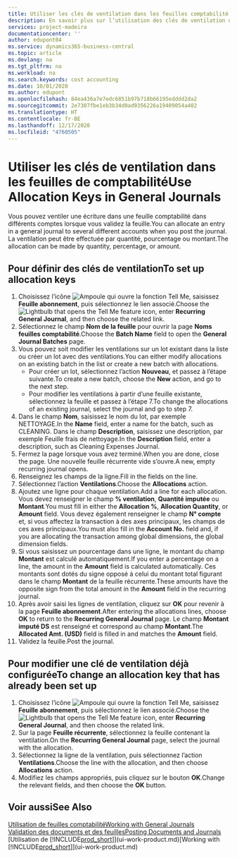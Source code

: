 ```yaml
---
title: Utiliser les clés de ventilation dans les feuilles comptabilité | Microsoft Docs
description: En savoir plus sur l’utilisation des clés de ventilation dans les feuilles.
services: project-madeira
documentationcenter: ''
author: edupont04
ms.service: dynamics365-business-central
ms.topic: article
ms.devlang: na
ms.tgt_pltfrm: na
ms.workload: na
ms.search.keywords: cost accounting
ms.date: 10/01/2020
ms.author: edupont
ms.openlocfilehash: 84ea436a7e7edc6851b97b718b66195edddd2da2
ms.sourcegitcommit: 2e7307fbe1eb3b34d0ad9356226a19409054a402
ms.translationtype: HT
ms.contentlocale: fr-BE
ms.lasthandoff: 12/17/2020
ms.locfileid: "4760505"
---
```

# <a name="use-allocation-keys-in-general-journals"></a><span data-ttu-id="433e1-103">Utiliser les clés de ventilation dans les feuilles de comptabilité</span><span class="sxs-lookup"><span data-stu-id="433e1-103">Use Allocation Keys in General Journals</span></span>
<span data-ttu-id="433e1-104">Vous pouvez ventiler une écriture dans une feuille comptabilité dans différents comptes lorsque vous validez la feuille.</span><span class="sxs-lookup"><span data-stu-id="433e1-104">You can allocate an entry in a general journal to several different accounts when you post the journal.</span></span> <span data-ttu-id="433e1-105">La ventilation peut être effectuée par quantité, pourcentage ou montant.</span><span class="sxs-lookup"><span data-stu-id="433e1-105">The allocation can be made by quantity, percentage, or amount.</span></span>

## <a name="to-set-up-allocation-keys"></a><span data-ttu-id="433e1-106">Pour définir des clés de ventilation</span><span class="sxs-lookup"><span data-stu-id="433e1-106">To set up allocation keys</span></span>
1. <span data-ttu-id="433e1-107">Choisissez l’icône ![Ampoule qui ouvre la fonction Tell Me](media/ui-search/search_small.png "Dites-moi ce que vous voulez faire"), saisissez **Feuille abonnement**, puis sélectionnez le lien associé.</span><span class="sxs-lookup"><span data-stu-id="433e1-107">Choose the ![Lightbulb that opens the Tell Me feature](media/ui-search/search_small.png "Tell me what you want to do") icon, enter **Recurring General Journal**, and then choose the related link.</span></span>
2. <span data-ttu-id="433e1-108">Sélectionnez le champ **Nom de la feuille** pour ouvrir la page **Noms feuilles comptabilité**.</span><span class="sxs-lookup"><span data-stu-id="433e1-108">Choose the **Batch Name** field to open the **General Journal Batches** page.</span></span>
3. <span data-ttu-id="433e1-109">Vous pouvez soit modifier les ventilations sur un lot existant dans la liste ou créer un lot avec des ventilations.</span><span class="sxs-lookup"><span data-stu-id="433e1-109">You can either modify allocations on an existing batch in the list or create a new batch with allocations.</span></span>
   * <span data-ttu-id="433e1-110">Pour créer un lot, sélectionnez l’action **Nouveau**, et passez à l’étape suivante.</span><span class="sxs-lookup"><span data-stu-id="433e1-110">To create a new batch, choose the **New** action, and go to the next step.</span></span>
   * <span data-ttu-id="433e1-111">Pour modifier les ventilations à partir d’une feuille existante, sélectionnez la feuille et passez à l’étape 7.</span><span class="sxs-lookup"><span data-stu-id="433e1-111">To change the allocations of an existing journal, select the journal and go to step 7.</span></span>    
4. <span data-ttu-id="433e1-112">Dans le champ **Nom**, saisissez le nom du lot, par exemple NETTOYAGE.</span><span class="sxs-lookup"><span data-stu-id="433e1-112">In the **Name** field, enter a name for the batch, such as CLEANING.</span></span> <span data-ttu-id="433e1-113">Dans le champ **Description**, saisissez une description, par exemple Feuille frais de nettoyage.</span><span class="sxs-lookup"><span data-stu-id="433e1-113">In the **Description** field, enter a description, such as Cleaning Expenses Journal.</span></span>
5. <span data-ttu-id="433e1-114">Fermez la page lorsque vous avez terminé.</span><span class="sxs-lookup"><span data-stu-id="433e1-114">When you are done, close the page.</span></span> <span data-ttu-id="433e1-115">Une nouvelle feuille récurrente vide s’ouvre.</span><span class="sxs-lookup"><span data-stu-id="433e1-115">A new, empty recurring journal opens.</span></span>
6. <span data-ttu-id="433e1-116">Renseignez les champs de la ligne.</span><span class="sxs-lookup"><span data-stu-id="433e1-116">Fill in the fields on the line.</span></span>
7. <span data-ttu-id="433e1-117">Sélectionnez l’action **Ventilations**.</span><span class="sxs-lookup"><span data-stu-id="433e1-117">Choose the **Allocations** action.</span></span>
8. <span data-ttu-id="433e1-118">Ajoutez une ligne pour chaque ventilation.</span><span class="sxs-lookup"><span data-stu-id="433e1-118">Add a line for each allocation.</span></span> <span data-ttu-id="433e1-119">Vous devez renseigner le champ **% ventilation**, **Quantité imputée** ou **Montant**.</span><span class="sxs-lookup"><span data-stu-id="433e1-119">You must fill in either the **Allocation %**, **Allocation Quantity**, or **Amount** field.</span></span> <span data-ttu-id="433e1-120">Vous devez également renseigner le champ **N° compte** et, si vous affectez la transaction à des axes principaux, les champs de ces axes principaux.</span><span class="sxs-lookup"><span data-stu-id="433e1-120">You must also fill in the **Account No.** field and, if you are allocating the transaction among global dimensions, the global dimension fields.</span></span>
9. <span data-ttu-id="433e1-121">Si vous saisissez un pourcentage dans une ligne, le montant du champ **Montant** est calculé automatiquement.</span><span class="sxs-lookup"><span data-stu-id="433e1-121">If you enter a percentage on a line, the amount in the **Amount** field is calculated automatically.</span></span> <span data-ttu-id="433e1-122">Ces montants sont dotés du signe opposé à celui du montant total figurant dans le champ **Montant** de la feuille récurrente.</span><span class="sxs-lookup"><span data-stu-id="433e1-122">These amounts have the opposite sign from the total amount in the **Amount** field in the recurring journal.</span></span>
10. <span data-ttu-id="433e1-123">Après avoir saisi les lignes de ventilation, cliquez sur **OK** pour revenir à la page **Feuille abonnement**.</span><span class="sxs-lookup"><span data-stu-id="433e1-123">After entering the allocations lines, choose **OK** to return to the **Recurring General Journal** page.</span></span> <span data-ttu-id="433e1-124">Le champ **Montant imputé DS** est renseigné et correspond au champ **Montant**.</span><span class="sxs-lookup"><span data-stu-id="433e1-124">The **Allocated Amt. (USD)** field is filled in and matches the **Amount** field.</span></span>
11. <span data-ttu-id="433e1-125">Validez la feuille.</span><span class="sxs-lookup"><span data-stu-id="433e1-125">Post the journal.</span></span>

## <a name="to-change-an-allocation-key-that-has-already-been-set-up"></a><span data-ttu-id="433e1-126">Pour modifier une clé de ventilation déjà configurée</span><span class="sxs-lookup"><span data-stu-id="433e1-126">To change an allocation key that has already been set up</span></span>
1. <span data-ttu-id="433e1-127">Choisissez l’icône ![Ampoule qui ouvre la fonction Tell Me](media/ui-search/search_small.png "Dites-moi ce que vous voulez faire"), saisissez **Feuille abonnement**, puis sélectionnez le lien associé.</span><span class="sxs-lookup"><span data-stu-id="433e1-127">Choose the ![Lightbulb that opens the Tell Me feature](media/ui-search/search_small.png "Tell me what you want to do") icon, enter **Recurring General Journal**, and then choose the related link.</span></span>
2. <span data-ttu-id="433e1-128">Sur la page **Feuille récurrente**, sélectionnez la feuille contenant la ventilation.</span><span class="sxs-lookup"><span data-stu-id="433e1-128">On the **Recurring General Journal** page, select the journal with the allocation.</span></span>
3. <span data-ttu-id="433e1-129">Sélectionnez la ligne de la ventilation, puis sélectionnez l’action **Ventilations**.</span><span class="sxs-lookup"><span data-stu-id="433e1-129">Choose the line with the allocation, and then choose **Allocations** action.</span></span>
4. <span data-ttu-id="433e1-130">Modifiez les champs appropriés, puis cliquez sur le bouton **OK**.</span><span class="sxs-lookup"><span data-stu-id="433e1-130">Change the relevant fields, and then choose the **OK** button.</span></span>

## <a name="see-also"></a><span data-ttu-id="433e1-131">Voir aussi</span><span class="sxs-lookup"><span data-stu-id="433e1-131">See Also</span></span>
[<span data-ttu-id="433e1-132">Utilisation de feuilles comptabilité</span><span class="sxs-lookup"><span data-stu-id="433e1-132">Working with General Journals</span></span>](ui-work-general-journals.md)  
[<span data-ttu-id="433e1-133">Validation des documents et des feuilles</span><span class="sxs-lookup"><span data-stu-id="433e1-133">Posting Documents and Journals</span></span>](ui-post-documents-journals.md)  
<span data-ttu-id="433e1-134">[Utilisation de [!INCLUDE[prod_short](includes/prod_short.md)]](ui-work-product.md)</span><span class="sxs-lookup"><span data-stu-id="433e1-134">[Working with [!INCLUDE[prod_short](includes/prod_short.md)]](ui-work-product.md)</span></span>
